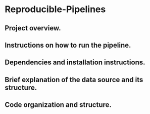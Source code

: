# Reproducible-Pipelines

## Project overview.
## Instructions on how to run the pipeline.
## Dependencies and installation instructions.
## Brief explanation of the data source and its structure.
## Code organization and structure.
